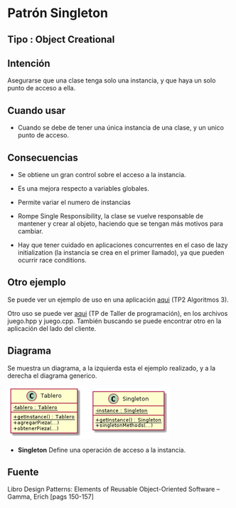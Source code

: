 # Patrón Singleton 
  
## Tipo : Object Creational

## Intención
Asegurarse que una clase tenga solo una instancia, y que haya un solo punto de acceso a ella.

## Cuando usar
* Cuando se debe de tener una única instancia de una clase, y un unico punto de acceso.

## Consecuencias
* Se obtiene un gran control sobre el acceso a la instancia.

* Es una mejora respecto a variables globales.

* Permite variar el numero de instancias

* Rompe Single Responsibility, la clase se vuelve responsable de mantener y crear al objeto, haciendo que se tengan más motivos para cambiar.

* Hay que tener cuidado en aplicaciones concurrentes en el caso de lazy initialization (la instancia se crea en el primer llamado), ya que pueden ocurrir race conditions.

## Otro ejemplo
 Se puede ver un ejemplo de uso en una aplicación [aqui](https://github.com/brunograssano/Algoritmos_3_TP2_PM2/blob/af74dc91d24e97e612fe3dee16db1d5257636343/src/main/java/edu/fiuba/algo3/modelo/AlgoHoot.java "Link al archivo del TP2 de Algoritmos 3")
 (TP2 Algoritmos 3).
 
 Otro uso se puede ver [aqui](https://github.com/brunograssano/TP-taller-de-programacion-fiuba/tree/master/src/Server/modelo "TP de taller de programacion, parte del modelo") (TP de Taller de programación), en los archivos juego.hpp y juego.cpp. 
 También buscando se puede encontrar otro en la aplicación del lado del cliente.


## Diagrama
Se muestra un diagrama, a la izquierda esta el ejemplo realizado, y a la derecha el diagrama generico.

![DiagramaSingleton.png](DiagramaSingleton.png "Diagrama comparando el ejemplo con el generico")

* **Singleton** Define una operación de acceso a la instancia.


## Fuente
Libro Design Patterns: Elements of Reusable Object-Oriented Software – Gamma, Erich [pags 150-157]
